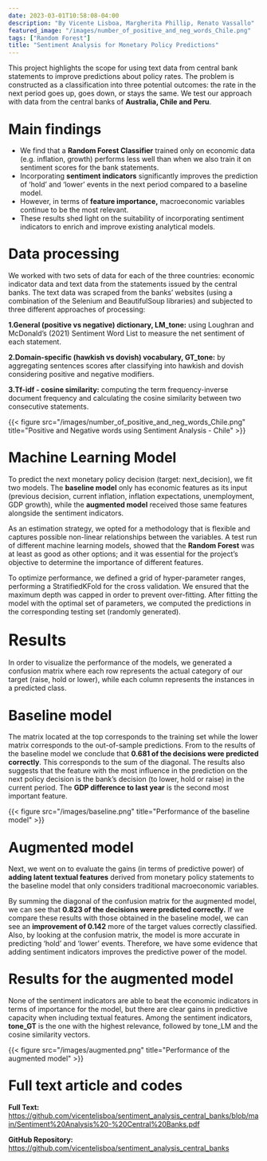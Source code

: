 ```yaml
---
date: 2023-03-01T10:58:08-04:00
description: "By Vicente Lisboa, Margherita Phillip, Renato Vassallo"
featured_image: "/images/number_of_positive_and_neg_words_Chile.png"
tags: ["Random Forest"]
title: "Sentiment Analysis for Monetary Policy Predictions"
---
```


This project highlights the scope for using text data from central bank statements to improve predictions about policy rates. The problem is constructed as a classification into three potential outcomes: the rate in the next period goes up, goes down, or stays the same. We test our approach with data from the central banks of **Australia, Chile and Peru**.


## <b style="font-size: 28px">Main findings</b>

+ We find that a **Random Forest Classifier** trained only on economic data (e.g. inflation, growth) performs less well than when we also train it on sentiment scores for the bank statements.
+ Incorporating **sentiment indicators** significantly improves the prediction of ‘hold’ and ‘lower’ events in the next period compared to a baseline model.
+ However, in terms of **feature importance,** macroeconomic variables continue to be the most relevant.
+ These results shed light on the suitability of incorporating sentiment indicators to enrich and improve existing analytical models.

## <b style="font-size: 28px">Data processing</b>

We worked with two sets of data for each of the three countries: economic indicator data and text data from the statements issued by the central banks. The text data was scraped from the banks’ websites (using a combination of the Selenium and BeautifulSoup libraries) and subjected to three different approaches of processing:

**1.General (positive vs negative) dictionary, LM_tone:** using Loughran and McDonald’s (2021) Sentiment Word List to measure the net sentiment of each statement.


**2.Domain-specific (hawkish vs dovish) vocabulary, GT_tone:** by aggregating sentences scores after classifying into hawkish and dovish considering positive and negative modifiers.


**3.Tf-idf - cosine similarity:** computing the term frequency-inverse document frequency and calculating the cosine similarity between two consecutive statements.

{{< figure src="/images/number_of_positive_and_neg_words_Chile.png" title="Positive and Negative words using Sentiment Analysis - Chile" >}}


## <b style="font-size: 28px">Machine Learning Model</b>

To predict the next monetary policy decision (target: next_decision), we fit two models. The **baseline model** only has economic features as its input (previous decision, current inflation, inflation expectations, unemployment, GDP growth), while the **augmented model** received those same features alongside the sentiment indicators.

As an estimation strategy, we opted for a methodology that is flexible and captures possible non-linear relationships between the variables. A test run of different machine learning models, showed that the **Random Forest** was at least as good as other options; and it was essential for the project’s objective to determine the importance of different features.

To optimize performance, we defined a grid of hyper-parameter ranges, performing a StratifiedKFold for the cross validation. We ensured that the maximum depth was capped in order to prevent over-fitting. After fitting the model with the optimal set of parameters, we computed the predictions in the corresponding testing set (randomly generated).

## <b style="font-size: 32px">Results</b>

In order to visualize the performance of the models, we generated a confusion matrix where each row represents the actual category of our target (raise, hold or lower), while each column represents the instances in a predicted class.

## <b style="font-size: 28px">Baseline model</b>

The matrix located at the top corresponds to the training set while the lower matrix corresponds to the out-of-sample predictions. From to the results of the baseline model we conclude that **0.681 of the decisions were predicted correctly**. This corresponds to the sum of the diagonal. The results also suggests that the feature with the most influence in the prediction on the next policy decision is the bank’s decision (to lower, hold or raise) in the current period. The **GDP difference to last year** is the second most important feature.

{{< figure src="/images/baseline.png" title="Performance of the baseline model" >}}

## <b style="font-size: 28px">Augmented model</b>

Next, we went on to evaluate the gains (in terms of predictive power) of **adding latent textual features** derived from monetary policy statements to the baseline model that only considers traditional macroeconomic variables.

By summing the diagonal of the confusion matrix for the augmented model, we can see that **0.823 of the decisions were predicted correctly.** If we compare these results with those obtained in the baseline model, we can see an **improvement of 0.142** more of the target values correctly classified. Also, by looking at the confusion matrix, the model is more accurate in predicting ‘hold’ and ‘lower’ events. Therefore, we have some evidence that adding sentiment indicators improves the predictive power of the model.

## <b style="font-size: 28px">Results for the augmented model</b>

None of the sentiment indicators are able to beat the economic indicators in terms of importance for the model, but there are clear gains in predictive capacity when including textual features. Among the sentiment indicators, **tone_GT** is the one with the highest relevance, followed by tone_LM and the cosine similarity vectors.

{{< figure src="/images/augmented.png" title="Performance of the augmented model" >}}

## <b style="font-size: 28px">Full text article and codes</b>
**Full Text:** https://github.com/vicentelisboa/sentiment_analysis_central_banks/blob/main/Sentiment%20Analysis%20-%20Central%20Banks.pdf

**GitHub Repository:** https://github.com/vicentelisboa/sentiment_analysis_central_banks
